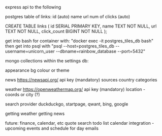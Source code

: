 express api to the following

postgres table of links:
    id (auto)
    name
    url
    num of clicks (auto)

CREATE TABLE links (
    id SERIAL PRIMARY KEY,
    name TEXT NOT NULL,
    url TEXT NOT NULL,
    click_count BIGINT NOT NULL
);

get into bash for container with: "docker exec -it postgres_tiles_db bash"
then get into psql with "psql --host=postgres_tiles_db --username=unicorn_user --dbname=rainbow_database --port=5432"

mongo collections within the settings db:

appearance
    bg colour or theme

news
    https://newsapi.org/ api key (mandatory)
    sources
    country
    categories

weather
    https://openweathermap.org/ api key (mandatory)
    location - coords or city (?)

search provider
    duckduckgo, startpage, qwant, bing, google

getting weather
getting news

future:
    finance, calendar, etc
    quote
    search
    todo list
    calendar integration - upcoming events and schedule for day
    emails